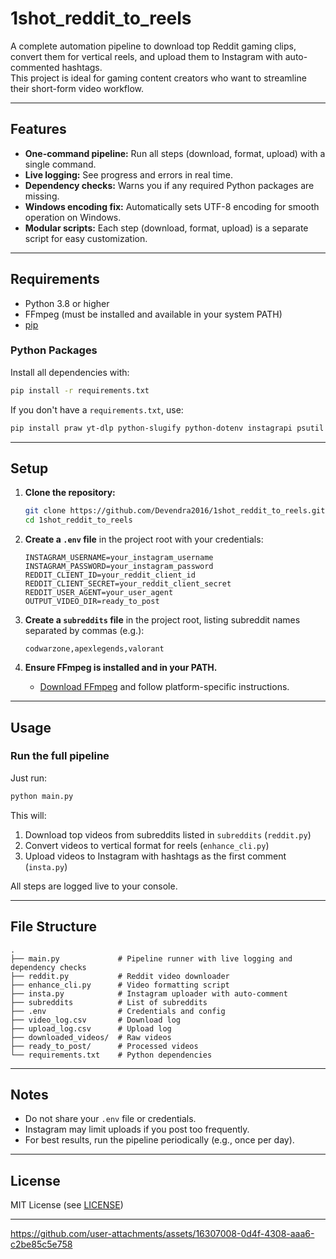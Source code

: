 # 1shot_reddit_to_reels

A complete automation pipeline to download top Reddit gaming clips, convert them for vertical reels, and upload them to Instagram with auto-commented hashtags.  
This project is ideal for gaming content creators who want to streamline their short-form video workflow.

---

## Features

- **One-command pipeline:** Run all steps (download, format, upload) with a single command.
- **Live logging:** See progress and errors in real time.
- **Dependency checks:** Warns you if any required Python packages are missing.
- **Windows encoding fix:** Automatically sets UTF-8 encoding for smooth operation on Windows.
- **Modular scripts:** Each step (download, format, upload) is a separate script for easy customization.

---

## Requirements

- Python 3.8 or higher
- FFmpeg (must be installed and available in your system PATH)
- [pip](https://pip.pypa.io/en/stable/installation/)

### Python Packages

Install all dependencies with:

```bash
pip install -r requirements.txt
```

If you don't have a `requirements.txt`, use:

```bash
pip install praw yt-dlp python-slugify python-dotenv instagrapi psutil tqdm
```

---

## Setup

1. **Clone the repository:**
   ```bash
   git clone https://github.com/Devendra2016/1shot_reddit_to_reels.git
   cd 1shot_reddit_to_reels
   ```

2. **Create a `.env` file** in the project root with your credentials:
   ```
   INSTAGRAM_USERNAME=your_instagram_username
   INSTAGRAM_PASSWORD=your_instagram_password
   REDDIT_CLIENT_ID=your_reddit_client_id
   REDDIT_CLIENT_SECRET=your_reddit_client_secret
   REDDIT_USER_AGENT=your_user_agent
   OUTPUT_VIDEO_DIR=ready_to_post
   ```

3. **Create a `subreddits` file** in the project root, listing subreddit names separated by commas (e.g.):
   ```
   codwarzone,apexlegends,valorant
   ```

4. **Ensure FFmpeg is installed and in your PATH.**
   - [Download FFmpeg](https://ffmpeg.org/download.html) and follow platform-specific instructions.

---

## Usage

### Run the full pipeline

Just run:

```bash
python main.py
```

This will:
1. Download top videos from subreddits listed in `subreddits` (`reddit.py`)
2. Convert videos to vertical format for reels (`enhance_cli.py`)
3. Upload videos to Instagram with hashtags as the first comment (`insta.py`)

All steps are logged live to your console.

---

## File Structure

```
.
├── main.py             # Pipeline runner with live logging and dependency checks
├── reddit.py           # Reddit video downloader
├── enhance_cli.py      # Video formatting script
├── insta.py            # Instagram uploader with auto-comment
├── subreddits          # List of subreddits
├── .env                # Credentials and config
├── video_log.csv       # Download log
├── upload_log.csv      # Upload log
├── downloaded_videos/  # Raw videos
├── ready_to_post/      # Processed videos
└── requirements.txt    # Python dependencies
```

---

## Notes

- Do not share your `.env` file or credentials.
- Instagram may limit uploads if you post too frequently.
- For best results, run the pipeline periodically (e.g., once per day).

---

## License

MIT License (see [LICENSE](LICENSE))

---



https://github.com/user-attachments/assets/16307008-0d4f-4308-aaa6-c2be85c5e758


